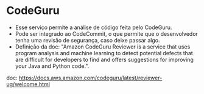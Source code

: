 # CodeGuru

- Esse serviço permite a análise de código feita pelo CodeGuru.
- Pode ser integrado ao CodeCommit, o que permite que o desenvolvedor tenha uma revisão de segurança, caso deixe passar algo.
- Definição da doc: "Amazon CodeGuru Reviewer is a service that uses program analysis and machine learning to detect potential defects that are difficult for developers to find and offers suggestions for improving your Java and Python code.".

doc: https://docs.aws.amazon.com/codeguru/latest/reviewer-ug/welcome.html